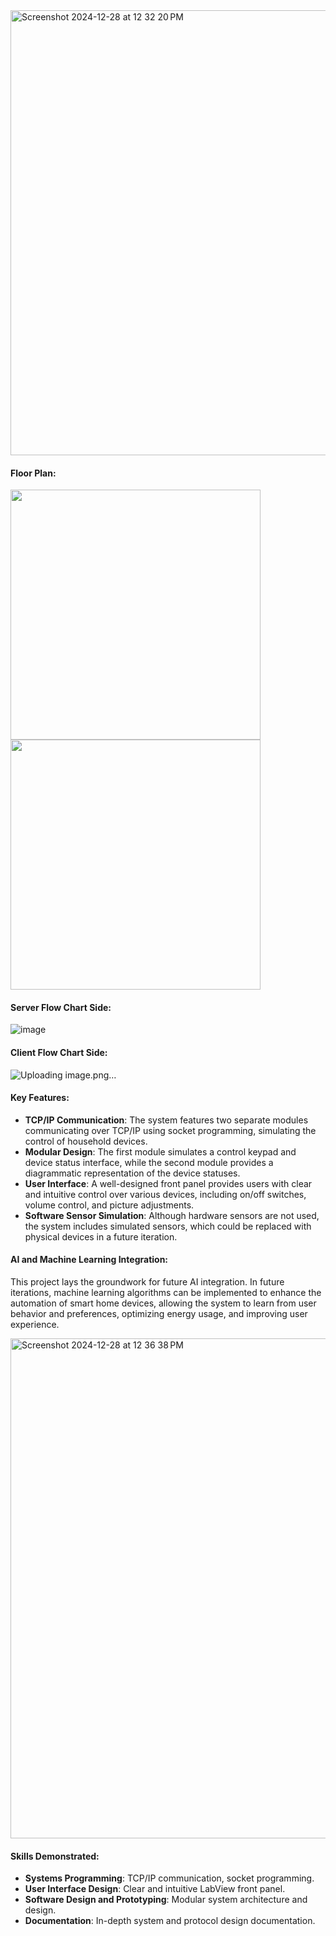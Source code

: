 
<img width="712" alt="Screenshot 2024-12-28 at 12 32 20 PM" src="https://github.com/user-attachments/assets/a511b835-3c75-4e58-aacb-3f493f5d843d" />


#### Floor Plan:

<img src="https://github.com/user-attachments/assets/dfd6dba6-e0ad-4660-b82f-7be981818b47" width="400">
<img src="https://github.com/user-attachments/assets/e8fb773f-66f4-4c98-979d-fcb1be70839d" width="400">

#### Server Flow Chart Side:

![image](https://github.com/user-attachments/assets/21424d95-13c2-4790-ba9e-2dc350968f30)

#### Client Flow Chart Side:

![Uploading image.png…]()

#### Key Features:
- **TCP/IP Communication**: The system features two separate modules communicating over TCP/IP using socket programming, simulating the control of household devices.
- **Modular Design**: The first module simulates a control keypad and device status interface, while the second module provides a diagrammatic representation of the device statuses.
- **User Interface**: A well-designed front panel provides users with clear and intuitive control over various devices, including on/off switches, volume control, and picture adjustments.
- **Software Sensor Simulation**: Although hardware sensors are not used, the system includes simulated sensors, which could be replaced with physical devices in a future iteration.
  
#### AI and Machine Learning Integration:
This project lays the groundwork for future AI integration. In future iterations, machine learning algorithms can be implemented to enhance the automation of smart home devices, allowing the system to learn from user behavior and preferences, optimizing energy usage, and improving user experience.

<img width="800" alt="Screenshot 2024-12-28 at 12 36 38 PM" src="https://github.com/user-attachments/assets/909ac733-9c10-48a1-8a59-584d66e5c113" />



#### Skills Demonstrated:
- **Systems Programming**: TCP/IP communication, socket programming.
- **User Interface Design**: Clear and intuitive LabView front panel.
- **Software Design and Prototyping**: Modular system architecture and design.
- **Documentation**: In-depth system and protocol design documentation.

